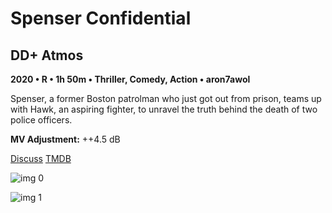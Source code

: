 # Spenser Confidential

## DD+ Atmos

**2020 • R • 1h 50m • Thriller, Comedy, Action • aron7awol**

Spenser, a former Boston patrolman who just got out from prison, teams up with Hawk, an aspiring fighter, to unravel the truth behind the death of two police officers.

**MV Adjustment:** ++4.5 dB

[Discuss](https://www.avsforum.com/threads/bass-eq-for-filtered-movies.2995212/post-59337504)  [TMDB](581600)

![img 0](https://i.imgur.com/1wkG34v.jpg)

![img 1](https://i.imgur.com/d1zxCRA.png)

